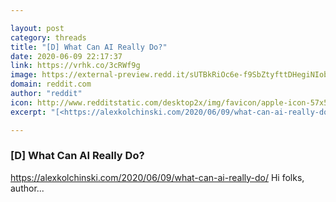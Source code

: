 ```yaml
---

layout: post
category: threads
title: "[D] What Can AI Really Do?"
date: 2020-06-09 22:17:37
link: https://vrhk.co/3cRWf9g
image: https://external-preview.redd.it/sUTBkRiOc6e-f9SbZtyfttDHegiNIobyhUCTEtj5t9E.jpg?width=1200&height=588&auto=webp&crop=1200:588,smart&s=482898df7cb6b072e70610f41aea1f2157236025
domain: reddit.com
author: "reddit"
icon: http://www.redditstatic.com/desktop2x/img/favicon/apple-icon-57x57.png
excerpt: "[<https://alexkolchinski.com/2020/06/09/what-can-ai-really-do/>](<https://alexkolchinski.com/2020/06/09/what-can-ai-really-do/>) Hi folks, author..."

---
```


### [D] What Can AI Really Do?

[<https://alexkolchinski.com/2020/06/09/what-can-ai-really-do/>](<https://alexkolchinski.com/2020/06/09/what-can-ai-really-do/>) Hi folks, author...